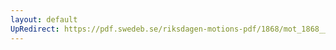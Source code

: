 ```yaml
---
layout: default
UpRedirect: https://pdf.swedeb.se/riksdagen-motions-pdf/1868/mot_1868__ak__00103.pdf
---
```

